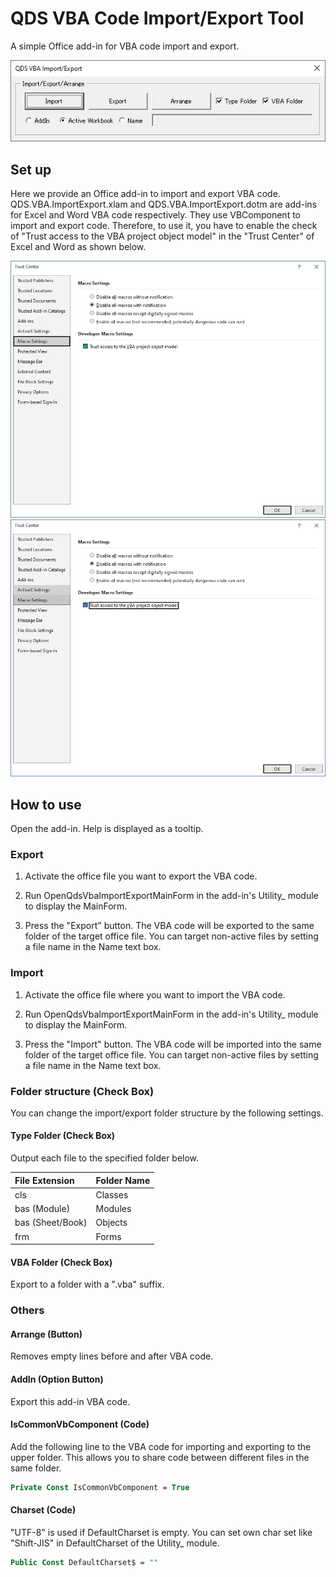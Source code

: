 # QDS VBA Code Import/Export Tool
A simple Office add-in for VBA code import and export.

<p align="center">
  <img src="https://github.com/QD-S/QDS-VBA-ImportExport/blob/main/MD/Images/MainForm.png">
</p>

## Set up

Here we provide an Office add-in to import and export VBA code.
QDS.VBA.ImportExport.xlam and QDS.VBA.ImportExport.dotm are add-ins for Excel and Word VBA code respectively. They use VBComponent to import and export code. Therefore, to use it, you have to enable the check of "Trust access to the VBA project object model" in the "Trust Center" of Excel and Word as shown below.

<p align="center">
  <img src="https://github.com/QD-S/QDS-VBA-ImportExport/blob/main/MD/Images/ExcelTrustCenter.png">
  <img src="https://github.com/QD-S/QDS-VBA-ImportExport/blob/main/MD/Images/WordTrustCenter.png">
</p>

## How to use

Open the add-in. Help is displayed as a tooltip.

### Export

1. Activate the office file you want to export the VBA code.

1. Run OpenQdsVbaImportExportMainForm in the add-in's Utility_ module to display the MainForm.

1. Press the "Export" button. The VBA code will be exported to the same folder of the target office file. You can target non-active files by setting a file name in the Name text box.

### Import

1. Activate the office file where you want to import the VBA code.

1. Run OpenQdsVbaImportExportMainForm in the add-in's Utility_ module to display the MainForm.

1. Press the "Import" button. The VBA code will be imported into the same folder of the target office file. You can target non-active files by setting a file name in the Name text box.

### Folder structure (Check Box)
You can change the import/export folder structure by the following settings.

#### Type Folder (Check Box)

Output each file to the specified folder below.

| File Extension | Folder Name |
|:------------|:------------|
| cls | Classes |
| bas (Module) | Modules |
| bas (Sheet/Book) | Objects |
| frm | Forms |

#### VBA Folder (Check Box)

Export to a folder with a ".vba" suffix.

### Others

#### Arrange (Button)

Removes empty lines before and after VBA code.

#### AddIn (Option Button)

Export this add-in VBA code.

#### IsCommonVbComponent (Code)

Add the following line to the VBA code for importing and exporting to the upper folder. This allows you to share code between different files in the same folder.

```vb
Private Const IsCommonVbComponent = True
```

#### Charset (Code)

"UTF-8" is used if DefaultCharset is empty. You can set own char set like "Shift-JIS" in DefaultCharset of the Utility_ module.

```vb
Public Const DefaultCharset$ = ""
```

